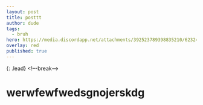```yaml
---
layout: post
title: posttt
author: dude
tags:
  - bruh
hero: https://media.discordapp.net/attachments/392523789398835210/623242078289264640/joe.jpg
overlay: red 
published: true
---
```

{: .lead}
<!–-break-–>
# werwfewfwedsgnojerskdg